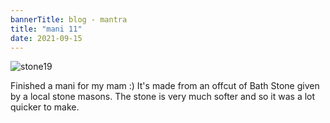 ```yaml
---
bannerTitle: blog - mantra
title: "mani 11"
date: 2021-09-15
---
```


![stone19](/images/mani/mani11.jpg)

Finished a mani for my mam :) It's made from an offcut of Bath Stone given by a
local stone masons. The stone is very much softer and so it was a lot quicker
to make.
